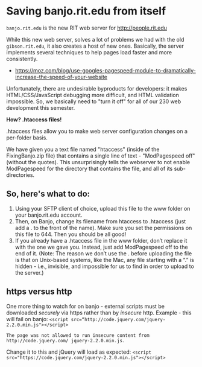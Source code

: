 # Saving banjo.rit.edu from itself
`banjo.rit.edu` is the new RIT web server for http://people.rit.edu

While this new web server, solves a lot of problems we had with the old `gibson.rit.edu`, it also creates a host of new ones. 
Basically, the server implements several techniques to help pages load faster and more consistently.

+ https://moz.com/blog/use-googles-pagespeed-module-to-dramatically-increase-the-speed-of-your-website

Unfortunately, there are undesirable byproducts for developers: it makes HTML/CSS/JavaScript debugging more difficult, and HTML validation impossible. So, we basically need to "turn it off" for all of our 230 web development this semester.

**How? .htaccess files!**

.htaccess files allow you to make web server configuration changes on a per-folder basis. 

We have given you a text file named "htaccess" (inside of the FixingBanjo.zip file) that contains a single line of text - "ModPagespeed off" (without the quotes). This unsurprisingly tells the webserver to not enable ModPagespeed for the directory that contains the file, and all of its sub-directories.

## So, here's what to do:
1. Using your SFTP client of choice, upload this file to the www folder on your banjo.rit.edu account.
2. Then, on Banjo, change its filename from htaccess to .htaccess (just add a . to the front of the name). Make sure you set the permissions on this file to 644. Then you should be all good!
3. If you already have a .htaccess file in the www folder, don’t replace it with the one we gave you. Instead, just add ModPagespeed off to the end of it.
(Note: The reason we don’t use the . before uploading the file is that on Unix-based systems, like the Mac, any file starting with a “.” is hidden - i.e., invisible, and impossible for us to find in order to upload to the server.)

## https versus http
One more thing to watch for on banjo - external scripts must be downloaded *securely* via https rather than by *insecure* http.
Example - this will fail on banjo:
`<script src=“http://code.jquery.com/jquery-2.2.0.min.js"></script>`

`The page was not allowed to run insecure content from http://code.jquery.com/
jquery-2.2.0.min.js.`

Change it to this and jQuery will load as expected:
`<script src="https://code.jquery.com/jquery-2.2.0.min.js"></script>`
